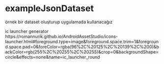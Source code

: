 # exampleJsonDataset
örnek bir dataset oluşturup uygulamada kullanacağız

<p>ic launcher generator 
<br />
https://romannurik.github.io/AndroidAssetStudio/icons-launcher.html#foreground.type=image&foreground.space.trim=1&foreground.space.pad=0&foreColor=rgba(96%2C%20125%2C%20139%2C%200)&backColor=rgb(255%2C%20255%2C%20255)&crop=0&backgroundShape=circle&effects=none&name=ic_launcher_round
</p>
